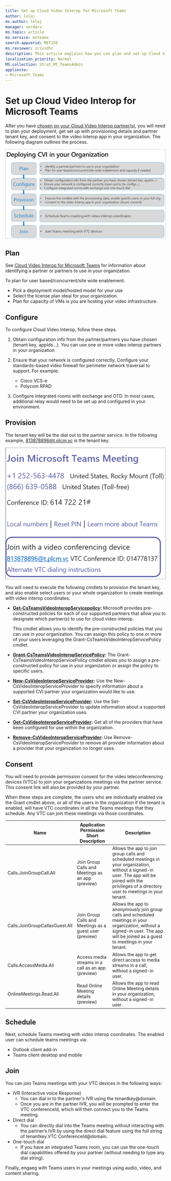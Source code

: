 ```yaml
---
title: Set up Cloud Video Interop for Microsoft Teams
author: lolaj
ms.author: lolaj
manager: serdars
ms.topic: article
ms.service: msteams
search.appverid: MET150
ms.reviewer: srividhc
description: This article explains how you can plan and set up Cloud Video Interop for users in your organization. 
localization_priority: Normal
MS.collection: Strat_MT_TeamsAdmin
appliesto: 
- Microsoft Teams
---
```


# Set up Cloud Video Interop for Microsoft Teams

After you have [chosen on your Cloud Video Interop partner(s)](cloud-video-interop.md), you will need to plan your deployment, get set up with provisioning details and partner tenant key, and consent to the video interop app in your organization. The following diagram outlines the process. 

![Deploying CVI in your organization](media/deploying-cvi.png)

## Plan

See [Cloud Video Interop for Microsoft Teams](cloud-video-interop.md) for information about identifying a partner or partners to use in your organization. 

To plan for user based/concurrent/site wide enablement: 

- Pick a deployment model/hosted model for your use
- Select the license plan ideal for your organization. 
- Plan for capacity of VMs is you are hosting your video infrastructure.

## Configure 

To configure Cloud Video Interop, follow these steps. 

1. Obtain configuration info from the partner/partners you have chosen (tenant key, appIds…). You can use one or more video interop partners in your organization 

2. Ensure that your network is configured correctly. Configure your standards-based video firewall for perimeter network traversal to support. For example: 
    - Cisco VCS-e				   
    - Polycom RPAD

3. Configure integrated rooms with exchange and OTD. In most cases, additional relay would need to be set up and configured in your environment.


## Provision
 
The tenant key will be the dial out to the partner service. In the following example, 813878896@t.plcm.vc is the tenant key. 

![Tenant key example](media/tenant-key-example.png) 

You will need to execute the following cmdlets to provision the tenant key, and also enable select users or your whole organization to create meetings with video interop coordinates.

 
- **[Get-CsTeamsVideoInteropServicepolicy](https://docs.microsoft.com/en-us/powershell/module/skype/get-csteamsvideointeropservicepolicy):** 
Microsoft provides pre-constructed policies for each of our supported partners that allow you to designate which partner(s) to use for cloud video interop.

    This cmdlet allows you to identify the pre-constructed policies that you can use in your organization. You can assign this policy to one or more of your users leveraging the Grant-CsTeamsVideoInteropServicePolicy cmdlet.
 
- **[Grant-CsTeamsVideoInteropServicePolicy](https://docs.microsoft.com/en-us/powershell/module/skype/grant-csteamsvideointeropservicepolicy):**
The Grant-CsTeamsVideoInteropServicePolicy cmdlet allows you to assign a pre-constructed policy for use in your organization or assign the policy to specific users.
 
- **[New-CsVideoInteropServiceProvider](https://docs.microsoft.com/en-us/powershell/module/skype/new-csvideointeropserviceprovider):**
Use the New-CsVideoInteropServiceProvider to specify information about a supported CVI partner your organization would like to use.
 
- **[Set-CsVideoInteropServiceProvider](https://docs.microsoft.com/en-us/powershell/module/skype/set-csvideointeropserviceprovider):**
Use the Set-CsVideoInteropServiceProvider to update information about a supported CVI partner your organization uses.
 
- **[Get-CsVideoInteropServiceProvider](https://docs.microsoft.com/en-us/powershell/module/skype/get-csvideointeropserviceprovider):**
Get all of the providers that have been configured for use within the organization.
 
- **[Remove-CsVideoInteropServiceProvider](https://docs.microsoft.com/en-us/powershell/module/skype/remove-csvideointeropserviceprovider):**
Use Remove-CsVideoInteropServiceProvider to remove all provider information about a provider that your organization no longer uses.  
 
## Consent

You will need to provide permission consent for the video teleconferencing devices (VTCs) to join your organizations meetings via the partner service. This consent link will also be provided by your partner.  
 
When these steps are complete, the users who are individually enabled via the Grant cmdlet above, or all of the users in the organization if the tenant is enabled, will have VTC coordinates in all the Teams meetings that they schedule. Any VTC can join these meetings via those coordinates.


|Name|Application Permission Short Description| Description|
|--|--|---|
|Calls.JoinGroupCall.All|Join Group Calls and Meetings as an app (preview)|Allows the app to join group calls and scheduled meetings in your organization, without a signed-in user.  The app will be joined with the privileges of a directory user to meetings in your tenant.|
|Calls.JoinGroupCallasGuest.All|Join Group Calls and Meetings as a guest user (preview)|Allows the app to anonymously join group calls and scheduled meetings in your organization, without a signed-in user.  The app will be joined as a guest to meetings in your tenant.|
|Calls.AccessMedia.All|Access media streams in a call as an app (preview)|Allows the app to get direct access to media streams in a call, without a signed-in user.|
|OnlineMeetings.Read.All|Read Online Meeting details (preview)|Allows the app to read Online Meeting details in your organization, without a signed-in user.|

## Schedule

Next, schedule Teams meeting with video interop coordinates. The enabled user can schedule teams meetings via:
- Outlook client add-in
- Teams client desktop and mobile


## Join

You can join Teams meetings with your VTC devices in the following ways:
 
- IVR (Interactive voice Response)
    - You can dial in to the partner's IVR using the tenantkey@domain. 
    - Once you are in the partner IVR, you will be prompted to enter the VTC conferenceId, which will then connect you to the Teams meeting.
- Direct dial
    - You can directly dial into the Teams meeting without interacting with the partner’s IVR by using the direct dial feature using the full string of tenantkey.VTC ConferenceId@domain.
- One-touch dial
    - If you have an integrated Teams room, you can use the one-touch dial capabilities offered by your partner (without needing to type any dial string).

Finally, engaeg with Teams users in your meetings using audio, video, and content sharing. 